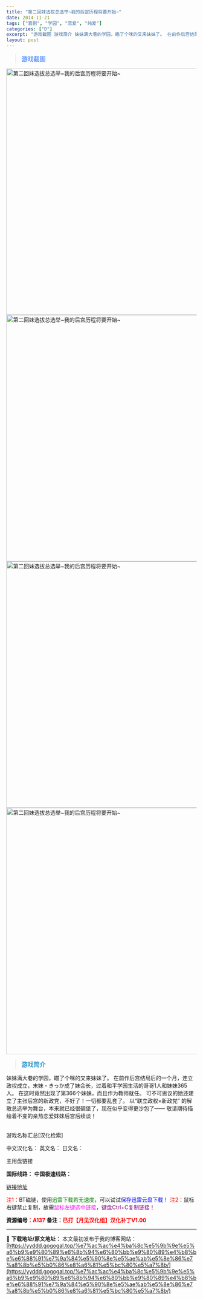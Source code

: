 ```yaml
---
title: "第二回妹选拔总选举~我的后宫历程将要开始~"
date: 2014-11-21
tags: ["喜剧", "学园", "恋爱", "纯爱"]
categories: ["D"]
excerpt: "游戏截图 游戏简介 妹妹满大巷的学园，瞄了个咪的又来妹妹了。 在前作后宫结局后的一个月，连立政权成立，末妹・きっか成了妹会长，过着和平学园生活的哥哥1人和妹妹365人。 在这时竟然出现了第366个妹妹，而且作为教师就任。 可不可思议的她还建立了主张后宫的新政党，不好了！一切都要乱套了。 以“联立政权&hellip;"
layout: post
---
```


<div>
<blockquote><b><span style="font-size: 12pt; color: #6699ff;">游戏截图</span></b></blockquote>
<div><img title="点击放大" src="https://yyddd.gogogal.top/wp-content/uploads/2025/04/20250429_6810eead0d6c5.webp" alt="第二回妹选拔总选举~我的后宫历程将要开始~" width="650" /></div>
<div><img title="点击放大" src="https://yyddd.gogogal.top/wp-content/uploads/2025/04/20250429_6810eeae81cc0.webp" alt="第二回妹选拔总选举~我的后宫历程将要开始~" width="650" /></div>
<div><img title="点击放大" src="https://yyddd.gogogal.top/wp-content/uploads/2025/04/20250429_6810eeb0d7739.webp" alt="第二回妹选拔总选举~我的后宫历程将要开始~" width="650" /></div>
<div><img title="点击放大" src="https://yyddd.gogogal.top/wp-content/uploads/2025/04/20250429_6810eeb5acac9.webp" alt="第二回妹选拔总选举~我的后宫历程将要开始~" width="650" /></div>
<blockquote><b><span style="font-size: 12pt; color: #3399cc;">游戏简介</span></b></blockquote>
<div>妹妹满大巷的学园，瞄了个咪的又来妹妹了。
在前作后宫结局后的一个月，连立政权成立，末妹・きっか成了妹会长，过着和平学园生活的哥哥1人和妹妹365人。
在这时竟然出现了第366个妹妹，而且作为教师就任。
可不可思议的她还建立了主张后宫的新政党，不好了！一切都要乱套了。
以“联立政权×新政党” 的解散总选举为舞台，本来就已经很碉堡了，现在似乎变得更沙包了——
敬请期待描绘着不变的亲热恋爱妹妹后宫后续谈！</div>
&nbsp;

游戏名称汇总[汉化检索]

中文汉化名：
英文名：
日文名：
</div>
<div class="panel panel-primary">
<div class="panel-heading">主用盘链接</div>
<div class="panel-body">

<b>国际线路：</b>
<b>中国极速线路：</b>

<!--wechatfans start-->

<a href="https://pan.xunlei.com/s/VOR9eKrBQxpo3MKTT815Est_A1?pwd=uh8z#">链接地址</a>

<!--wechatfans end-->
<span style="color: #ff0000;">注1：</span>BT磁链，使用<span style="color: #008000;">迅雷下载若无速度</span>，可以试试<span style="color: #0000ff;">保存迅雷云盘下载！</span>
<span style="color: #ff0000;">注2：</span>鼠标右键禁止复制，故需<span style="color: #ff00ff;">鼠标左键选中链接</span>，<span style="color: #800080;">键盘Ctrl+C复制链接！</span>

</div>
<div class="panel-footer"><span style="color: #ff0000;"><b><span style="color: #000000;">资源编号</span>：A137</b></span>
<span style="color: #ff0000;"><b><span style="color: #000000;">备注</span>：已打【月见汉化组】汉化补丁V1.00</b></span></div>
</div>

---
📖 **下载地址/原文地址：** 本文最初发布于我的博客网站：[https://yyddd.gogogal.top/%e7%ac%ac%e4%ba%8c%e5%9b%9e%e5%a6%b9%e9%80%89%e6%8b%94%e6%80%bb%e9%80%89%e4%b8%be%e6%88%91%e7%9a%84%e5%90%8e%e5%ae%ab%e5%8e%86%e7%a8%8b%e5%b0%86%e8%a6%81%e5%bc%80%e5%a7%8b/](https://yyddd.gogogal.top/%e7%ac%ac%e4%ba%8c%e5%9b%9e%e5%a6%b9%e9%80%89%e6%8b%94%e6%80%bb%e9%80%89%e4%b8%be%e6%88%91%e7%9a%84%e5%90%8e%e5%ae%ab%e5%8e%86%e7%a8%8b%e5%b0%86%e8%a6%81%e5%bc%80%e5%a7%8b/)
